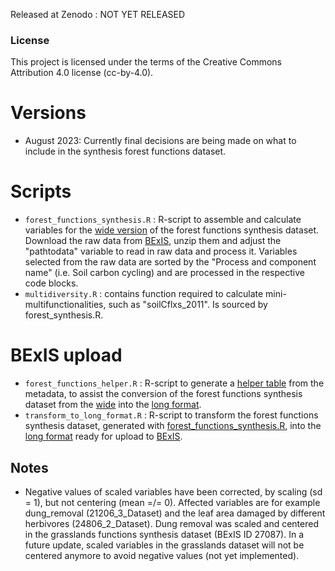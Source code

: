 Released at Zenodo : NOT YET RELEASED

### License

This project is licensed under the terms of the Creative Commons Attribution 4.0 license (cc-by-4.0).

# Versions

- August 2023: Currently final decisions are being made on what to include in the synthesis forest functions dataset.

# Scripts

- `forest_functions_synthesis.R` : R-script to assemble and calculate variables for the [wide version](https://github.com/biodiversity-exploratories-synthesis/Synthesis_dataset_functions_forest/blob/main/BE_synthesis_forest_dat_wide.txt) of the forest functions synthesis dataset. Download the raw data from [BExIS](https://www.bexis.uni-jena.de/ddm), unzip them and adjust the "pathtodata" variable to read in raw data and process it. Variables selected from the raw data are sorted by the "Process and component name" (i.e. Soil carbon cycling) and are processed in the respective code blocks.
- `multidiversity.R` : contains function required to calculate mini-multifunctionalities, such as "soilCflxs_2011". Is sourced by forest_synthesis.R.

# BExIS upload

- `forest_functions_helper.R` : R-script to generate a [helper table](https://github.com/biodiversity-exploratories-synthesis/Synthesis_dataset_functions_forest/blob/main/forest_functions_helper.txt) from the metadata, to assist the conversion of the forest functions synthesis dataset from the [wide](https://github.com/biodiversity-exploratories-synthesis/Synthesis_dataset_functions_forest/blob/main/BE_synthesis_forest_dat_wide.txt) into the [long format](https://github.com/biodiversity-exploratories-synthesis/Synthesis_dataset_functions_forest/blob/main/synthesis_dataset_functions_forest_long.txt).
- `transform_to_long_format.R` : R-script to transform the forest functions synthesis dataset, generated with [forest_functions_synthesis.R](https://github.com/biodiversity-exploratories-synthesis/Synthesis_dataset_functions_forest/blob/main/forest_functions_synthesis.R), into the [long format](https://github.com/biodiversity-exploratories-synthesis/Synthesis_dataset_functions_forest/blob/main/synthesis_dataset_functions_forest_long.txt) ready for upload to [BExIS](https://www.bexis.uni-jena.de/ddm).

## Notes

- Negative values of scaled variables have been corrected, by scaling (sd = 1), but not centering (mean =/= 0). Affected variables are for example dung_removal (21206_3_Dataset) and the leaf area damaged by different herbivores (24806_2_Dataset). Dung removal was scaled and centered in the grasslands functions synthesis dataset (BExIS ID 27087). In a future update, scaled variables in the grasslands dataset will not be centered anymore to avoid negative values (not yet implemented).
